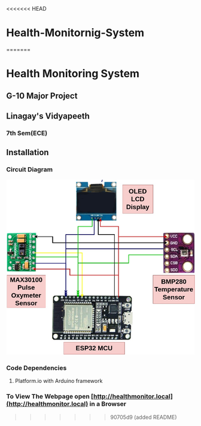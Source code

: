 <<<<<<< HEAD
# Health-Monitornig-System
=======
# Health Monitoring System
## G-10 Major Project
## Linagay's Vidyapeeth 
### 7th Sem(ECE)

## Installation
### Circuit Diagram
![alt-text](circuit_diagram.jpg)

### Code Dependencies
1. Platform.io with Arduino framework

### To View The  Webpage open [http://healthmonitor.local](http://healthmonitor.local) in a Browser
>>>>>>> 90705d9 (added README)
